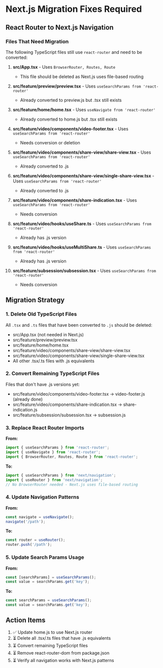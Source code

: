 # Next.js Migration Fixes Required

## React Router to Next.js Navigation

### Files That Need Migration

The following TypeScript files still use `react-router` and need to be converted:

1. **src/App.tsx** - Uses `BrowserRouter, Routes, Route`
   - This file should be deleted as Next.js uses file-based routing
   
2. **src/feature/preview/preview.tsx** - Uses `useSearchParams from 'react-router'`
   - Already converted to preview.js but .tsx still exists
   
3. **src/feature/home/home.tsx** - Uses `useNavigate from 'react-router'`
   - Already converted to home.js but .tsx still exists

4. **src/feature/video/components/video-footer.tsx** - Uses `useSearchParams from 'react-router'`
   - Needs conversion or deletion

5. **src/feature/video/components/share-view/share-view.tsx** - Uses `useSearchParams from 'react-router'`
   - Already converted to .js

6. **src/feature/video/components/share-view/single-share-view.tsx** - Uses `useSearchParams from 'react-router'`
   - Already converted to .js

7. **src/feature/video/components/share-indication.tsx** - Uses `useSearchParams from 'react-router'`
   - Needs conversion

8. **src/feature/video/hooks/useShare.ts** - Uses `useSearchParams from 'react-router'`
   - Already has .js version

9. **src/feature/video/hooks/useMultiShare.ts** - Uses `useSearchParams from 'react-router'`
   - Already has .js version

10. **src/feature/subsession/subsession.tsx** - Uses `useSearchParams from 'react-router'`
    - Needs conversion

## Migration Strategy

### 1. Delete Old TypeScript Files
All `.tsx` and `.ts` files that have been converted to `.js` should be deleted:
- src/App.tsx (not needed in Next.js)
- src/feature/preview/preview.tsx
- src/feature/home/home.tsx
- src/feature/video/components/share-view/share-view.tsx
- src/feature/video/components/share-view/single-share-view.tsx
- All other .tsx/.ts files with .js equivalents

### 2. Convert Remaining TypeScript Files
Files that don't have .js versions yet:
- src/feature/video/components/video-footer.tsx → video-footer.js (already done)
- src/feature/video/components/share-indication.tsx → share-indication.js
- src/feature/subsession/subsession.tsx → subsession.js

### 3. Replace React Router Imports

**From:**
```javascript
import { useSearchParams } from 'react-router';
import { useNavigate } from 'react-router';
import { BrowserRouter, Routes, Route } from 'react-router';
```

**To:**
```javascript
import { useSearchParams } from 'next/navigation';
import { useRouter } from 'next/navigation';
// No BrowserRouter needed - Next.js uses file-based routing
```

### 4. Update Navigation Patterns

**From:**
```javascript
const navigate = useNavigate();
navigate('/path');
```

**To:**
```javascript
const router = useRouter();
router.push('/path');
```

### 5. Update Search Params Usage

**From:**
```javascript
const [searchParams] = useSearchParams();
const value = searchParams.get('key');
```

**To:**
```javascript
const searchParams = useSearchParams();
const value = searchParams.get('key');
```

## Action Items

1. ✅ Update home.js to use Next.js router
2. ⏳ Delete all .tsx/.ts files that have .js equivalents
3. ⏳ Convert remaining TypeScript files
4. ⏳ Remove react-router-dom from package.json
5. ⏳ Verify all navigation works with Next.js patterns
